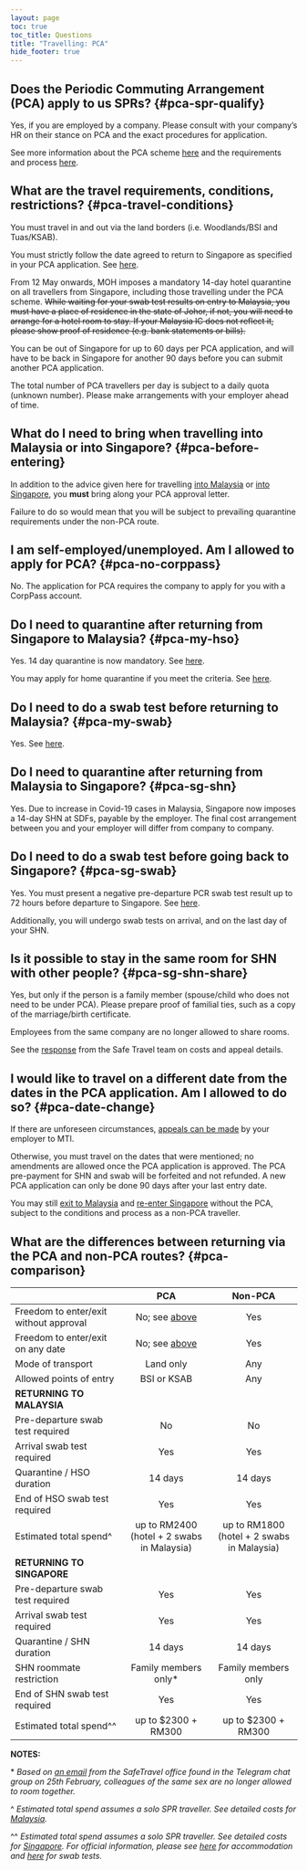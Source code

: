 ```yaml
---
layout: page
toc: true
toc_title: Questions
title: "Travelling: PCA"
hide_footer: true
---
```


## Does the Periodic Commuting Arrangement (PCA) apply to us SPRs? {#pca-spr-qualify}

Yes, if you are employed by a company. Please consult with your company’s HR on their stance on PCA and the exact procedures for application.

See more information about the PCA scheme [here][SafeTravel] and the requirements and process [here][PCA Requirements and Process].

## What are the travel requirements, conditions, restrictions? {#pca-travel-conditions}

You must travel in and out via the land borders (i.e. Woodlands/BSI and Tuas/KSAB).

You must strictly follow the date agreed to return to Singapore as specified in your PCA application. See [here](#pca-date-change).

From 12 May onwards, MOH imposes a mandatory 14-day hotel quarantine on all travellers from Singapore, including those travelling under the PCA scheme. ~~While waiting for your swab test results on entry to Malaysia, you must have a place of residence in the state of Johor, if not, you will need to arrange for a hotel room to stay. If your Malaysia IC does not reflect it, please show proof of residence (e.g. bank statements or bills).~~

You can be out of Singapore for up to 60 days per PCA application, and will have to be back in Singapore for another 90 days before you can submit another PCA application.

The total number of PCA travellers per day is subject to a daily quota (unknown number). Please make arrangements with your employer ahead of time.

## What do I need to bring when travelling into Malaysia or into Singapore? {#pca-before-entering}

In addition to the advice given here for travelling [into Malaysia](/non-pca-sg-to-my#before-entering-my) or [into Singapore](/non-pca-my-to-sg#before-entering-sg), you **must** bring along your PCA approval letter.

Failure to do so would mean that you will be subject to prevailing quarantine requirements under the non-PCA route.

## I am self-employed/unemployed. Am I allowed to apply for PCA? {#pca-no-corppass}

No. The application for PCA requires the company to apply for you with a CorpPass account.

## Do I need to quarantine after returning from Singapore to Malaysia? {#pca-my-hso}

Yes. 14 day quarantine is now mandatory. See [here][Press Release Ismail Sabri 24May].

You may apply for home quarantine if you meet the criteria. See [here](/non-pca-sg-to-my#hso-vaccine-home).

## Do I need to do a swab test before returning to Malaysia? {#pca-my-swab}

Yes. See [here][Press Release Ismail Sabri 24May].

## Do I need to quarantine after returning from Malaysia to Singapore? {#pca-sg-shn}

Yes. Due to increase in Covid-19 cases in Malaysia, Singapore now imposes a 14-day SHN at SDFs, payable by the employer. The final cost arrangement between you and your employer will differ from company to company.

## Do I need to do a swab test before going back to Singapore? {#pca-sg-swab}

Yes. You must present a negative pre-departure PCR swab test result up to 72 hours before departure to Singapore. See [here][MOH SG Pre-Depart Presser].

Additionally, you will undergo swab tests on arrival, and on the last day of your SHN.

## Is it possible to stay in the same room for SHN with other people? {#pca-sg-shn-share}

Yes, but only if the person is a family member (spouse/child who does not need to be under PCA). Please prepare proof of familial ties, such as a copy of the marriage/birth certificate.

Employees from the same company are no longer allowed to share rooms.

See the [response][ICA SafeTravel Response] from the Safe Travel team on costs and appeal details.

## I would like to travel on a different date from the dates in the PCA application. Am I allowed to do so? {#pca-date-change}

If there are unforeseen circumstances, [appeals can be made](https://safetravel.ica.gov.sg/malaysia/pca/faq#1-my-employee-is-unable-to-enter-singapore-on-the-date-indicated-in-the-application-can-i-amend-the-application-and-seek-a-refund-for-the-covid-19-pcr-test) by your employer to MTI.

Otherwise, you must travel on the dates that were mentioned; no amendments are allowed once the PCA application is approved. The PCA pre-payment for SHN and swab will be forfeited and not refunded. A new PCA application can only be done 90 days after your last entry date.

You may still [exit to Malaysia](/non-pca-sg-to-my) and [re-enter Singapore](/non-pca-my-to-sg) without the PCA, subject to the conditions and process as a non-PCA traveller.

## What are the differences between returning via the PCA and non-PCA routes? {#pca-comparison}


|  | PCA | Non-PCA | 
|--|:-----:|:---------:|
|Freedom to enter/exit without approval|No; see [above](#pca-travel-conditions)|Yes|
|Freedom to enter/exit on any date|No; see [above](#pca-date-change)|Yes|
|Mode of transport|Land only|Any|
|Allowed points of entry|BSI or KSAB|Any|
|**RETURNING TO MALAYSIA**| |
|Pre-departure swab test required|No|No|
|Arrival swab test required|Yes|Yes|
|Quarantine / HSO duration| 14 days | 14 days |
|End of HSO swab test required| Yes |Yes|
|Estimated total spend^|up to RM2400<br/>(hotel + 2 swabs in Malaysia)|up to RM1800<br/>(hotel + 2 swabs in Malaysia)|
|**RETURNING TO SINGAPORE**| |
|Pre-departure swab test required|Yes|Yes|
|Arrival swab test required|Yes|Yes|
|Quarantine / SHN duration |14 days|14 days|
|SHN roommate restriction|Family members only\*|Family members only|
|End of SHN swab test required|Yes|Yes|
|Estimated total spend^^|up to $2300 + RM300|up to $2300 + RM300|


**NOTES:**

\* _Based on [an email][ICA SafeTravel Response] from the SafeTravel office found in the Telegram chat group on 25th February, colleagues of the same sex are no longer allowed to room together._

^ _Estimated total spend assumes a solo SPR traveller. See detailed costs for [Malaysia][Non-PCA Quarantine]._

^^ _Estimated total spend assumes a solo SPR traveller. See detailed costs for [Singapore][SG SHN Cost]. For official information, please see [here][SG SDF Cost] for accommodation and [here][SG Swab Cost] for swab tests._

[SafeTravel]: https://safetravel.ica.gov.sg/pca/overview
[PCA Requirements and Process]: https://safetravel.ica.gov.sg/pca/requirements-and-process
[Non-PCA Quarantine]: /non-pca-sg-to-my#my-hso-cost
[SG SHN Cost]: /non-pca-my-to-sg#shn-cost
[SG SDF Cost]: https://safetravel.ica.gov.sg/health/shn/sdf
[SG Swab Cost]: https://safetravel.ica.gov.sg/health/covid19-tests/pcrtest#pcr-test-in-singapore
[ICA SafeTravel Response]: /assets/safetravel-ica-response-2021-02-25.jpg
[Press Release Ismail Sabri 24May]: /assets/press-release-ismail-sabri-20210524.pdf
[MOH SG Pre-Depart Presser]: https://www.moh.gov.sg/news-highlights/details/updated-pre-departure-testing-requirements
